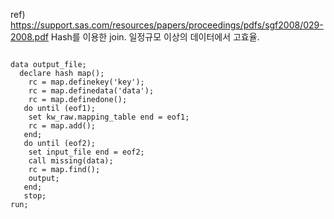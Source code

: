 ref) https://support.sas.com/resources/papers/proceedings/pdfs/sgf2008/029-2008.pdf
Hash를 이용한 join. 일정규모 이상의 데이터에서 고효율.
<pre>
<code>
data output_file;
  declare hash map();
    rc = map.definekey('key');
    rc = map.definedata('data');
    rc = map.definedone();
   do until (eof1);
    set kw_raw.mapping_table end = eof1;
    rc = map.add();
   end;
   do until (eof2);
    set input_file end = eof2;
    call missing(data);
    rc = map.find();
    output;
   end;
   stop;
run;
</code>
</pre>
